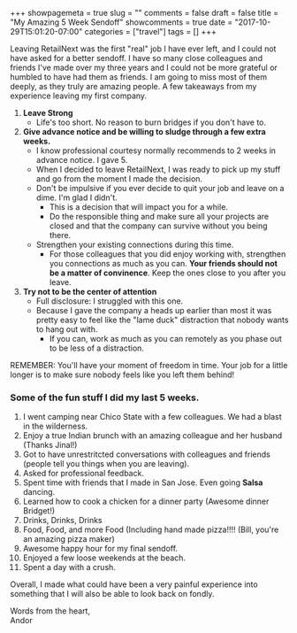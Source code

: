 +++
showpagemeta = true
slug = ""
comments = false
draft = false
title = "My Amazing 5 Week Sendoff"
showcomments = true
date = "2017-10-29T15:01:20-07:00"
categories = ["travel"]
tags = []
+++

Leaving RetailNext was the first "real" job I have ever left, and I could not have asked for a better sendoff. I have so many close colleagues and friends I've made over my three years and I could not be more grateful or humbled to have had them as friends. I am going to miss most of them deeply, as they truly are amazing people. A few takeaways from my experience leaving my first company.

1. **Leave Strong**
   - Life's too short. No reason to burn bridges if you don't have to.
2. **Give advance notice and be willing to sludge through a few extra weeks.**
   - I know professional courtesy normally recommends to 2 weeks in advance notice. I gave 5. 
   - When I decided to leave RetailNext, I was ready to pick up my stuff and go from the moment I made the decision.
   - Don't be impulsive if you ever decide to quit your job and leave on a dime. I'm glad I didn't.
       - This is a decision that will impact you for a while. 
       - Do the responsible thing and make sure all your projects are closed and that the company can survive without you being there.
    - Strengthen your existing connections during this time.
       - For those colleagues that you did enjoy working with, strengthen you connections as much as you can. **Your friends should not be a matter of convinence**. Keep the ones close to you after you leave. 
3. **Try not to be the center of attention**
   - Full disclosure: I struggled with this one.
   - Because I gave the company a heads up earlier than most it was pretty easy to feel like the "lame duck" distraction that nobody wants to hang out with.
        - If you can, work as much as you can remotely as you phase out to be less of a distraction.

REMEMBER: You'll have your moment of freedom in time. Your job for a little longer is to make sure nobody feels like you left them behind!

### Some of the fun stuff I did my last 5 weeks.

1. I went camping near Chico State with a few colleagues. We had a blast in the wilderness.
2. Enjoy a true Indian brunch with an amazing colleague and her husband (Thanks Jinal!)
3. Got to have unrestritcted conversations with colleagues and friends (people tell you things when you are leaving).
4. Asked for professional feedback.
5. Spent time with friends that I made in San Jose. Even going **Salsa** dancing.
6. Learned how to cook a chicken for a dinner party (Awesome dinner Bridget!)
7. Drinks, Drinks, Drinks
8. Food, Food, and more Food (Including hand made pizza!!!! (Bill, you're an amazing pizza maker)
9. Awesome happy hour for my final sendoff.
10. Enjoyed a few loose weekends at the beach.
11. Spent a day with a crush. 
    
Overall, I made what could have been a very painful experience into something that I will also be able to look back on fondly.

Words from the heart,  
Andor